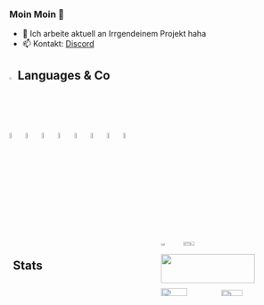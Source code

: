 ### Moin Moin 👋

- 🔭 Ich arbeite aktuell an Irrgendeinem Projekt haha
- 📫 Kontakt: [Discord](https://discord.com/users/1251320629463093259)

<h2><img style="width: 2%;" src="https://cdn.jsdelivr.net/gh/devicons/devicon@latest/icons/devicon/devicon-plain.svg" /> Languages & Co</h2>
<div>
<img style="width: 5%;" src="https://cdn.jsdelivr.net/gh/devicons/devicon@latest/icons/java/java-original.svg" />
<img style="width: 5%;" src="https://cdn.jsdelivr.net/gh/devicons/devicon@latest/icons/html5/html5-original.svg" />
<img style="width: 5%;" src="https://cdn.jsdelivr.net/gh/devicons/devicon@latest/icons/javascript/javascript-plain.svg" />
<img style="width: 5%;" src="https://cdn.jsdelivr.net/gh/devicons/devicon@latest/icons/git/git-original.svg" />
<img style="width: 5%;" src="https://cdn.jsdelivr.net/gh/devicons/devicon@latest/icons/discordjs/discordjs-plain.svg" />
<img style="width: 5%;" src="https://cdn.jsdelivr.net/gh/devicons/devicon@latest/icons/docker/docker-original.svg" />
<img style="width: 5%;" src="https://cdn.jsdelivr.net/gh/devicons/devicon@latest/icons/mariadb/mariadb-original.svg" />
<img style="width: 5%;" src="https://cdn.jsdelivr.net/gh/devicons/devicon@latest/icons/markdown/markdown-original.svg" />
</div>

<div style="display: flex; flex-wrap: wrap; justify-content: space-between;">
  <h2><img style="width: 2%;" src="https://th.bing.com/th/id/OIP.y_WrMhjEoEL8Kb1E074cIAHaHa?w=218&h=218&c=7&r=0&o=5&pid=1.7" /> Stats </h2>
  <div style="width: 46%;">
    <img width="17%" src="https://komarev.com/ghpvc/?username=dervonnebe&color=grey"/><img width="30%" src="https://dcbadge.vercel.app/api/server/5HB3nntjXV?theme=gray"/>
    <img width="85%" src="https://github-readme-activity-graph.vercel.app/graph?username=dervonnebe&bg_color=0B131BFF&color=aa2a2a&line=aa2a2a&point=aa2a2a80&area=true&area_color=aa2a2a80"/>
    <img width="45%" src="https://github-readme-stats.vercel.app/api?username=dervonnebe&show_icons=true&theme=codeSTACKr" />
    <img width="40%" src="https://github-readme-stats.vercel.app/api/top-langs/?username=dervonnebe&theme=codeSTACKr&layout=compact" />
  </div>
</div>
